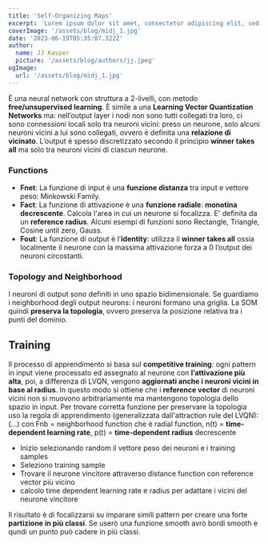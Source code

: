 ```yaml
---
title: 'Self-Organizing Maps'
excerpt: 'Lorem ipsum dolor sit amet, consectetur adipiscing elit, sed do eiusmod tempor incididunt ut labore et dolore magna aliqua. Praesent elementum facilisis leo vel fringilla est ullamcorper eget. At imperdiet dui accumsan sit amet nulla facilities morbi tempus.'
coverImage: '/assets/blog/midj_1.jpg'
date: '2023-06-19T05:35:07.322Z'
author:
  name: JJ Kasper
  picture: '/assets/blog/authors/jj.jpeg'
ogImage:
  url: '/assets/blog/midj_1.jpg'
---
```


È una neural network con struttura a 2-livelli, con metodo **free/unsupervised learning**.
È simile a una **Learning Vector Quantization Networks** ma: nell’output layer i nodi non sono tutti collegati tra loro, ci sono connessioni locali solo tra neuroni vicini: preso un neurone, solo alcuni neuroni vicini a lui sono collegati, ovvero è definita una **relazione di vicinato**. L’output è spesso discretizzato secondo il principio **winner takes all** ma solo tra neuroni vicini di ciascun neurone.

### Functions
- **Fnet**: La funzione di input è una **funzione distanza** tra input e vettore peso: Minkowski Family.
- **Fact**: La funzione di attivazione è una **funzione radiale**: **monotina decrescente**. Calcola l'area in cui un neurone si focalizza. E' definita da un **reference radius**. Alcuni esempi di funzioni sono Rectangle, Triangle, Cosine until zero, Gauss.
- **Fout**: La funzione di output è l’**identity**: utilizza il **winner takes all** ossia localmente il neurone con la massima attivazione forza a 0 l’output dei neuroni circostanti.

### Topology and Neighborhood
I neuroni di output sono definiti in uno spazio bidimensionale. Se guardiamo i neighborhood degli output neurons: i neuroni formano una griglia. La SOM quindi **preserva la topologia**, ovvero preserva la posizione relativa tra i punti del dominio. 

## Training
Il processo di apprendimento si basa sul **competitive training**: ogni pattern in input viene processato ed assegnato al neurone con **l’attivazione più alta**, poi, a differenza di LVQN, vengono **aggiornati anche i neuroni vicini in base al radius**. In questo modo si ottiene che i **reference vector** di neuroni vicini non si muovono arbitrariamente ma mantengono topologia dello spazio in input. Per trovare corretta funzione per preservare la topologia uso la regola di apprendimento (generalizzata dall'attraction rule del LVQN): (...) con Fnb = neighborhood function che è radial function, n(t) = **time-dependent learning rate**, p(t) = **time-dependent radius** decrescente


- Inizio selezionando random il vettore peso dei neuroni e i training samples
- Seleziono training sample
- Trovare il neurone vincitore attraverso distance function con reference vector più vicino
- calcolo time dependent learning rate e radius per adattare i vicini del neurone vincitore

Il risultato è di focalizzarsi su imparare simili pattern per creare una forte **partizione in più classi**. Se userò una funzione smooth avrò bordi smooth e qundi un punto può cadere in più classi.

